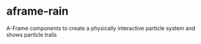 # aframe-rain
A-Frame components to create a physically interactive particle system and shows particle trails
